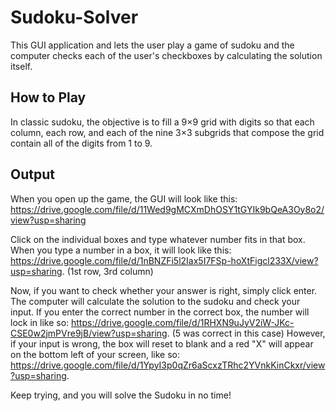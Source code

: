 # Sudoku-Solver
This GUI application and lets the user play a game of sudoku and the computer checks each of the user's checkboxes by calculating the solution itself.


## How to Play
In classic sudoku, the objective is to fill a 9×9 grid with digits so that each column, each row, and each of the nine 3×3 subgrids that compose the grid contain all of the digits from 1 to 9.

## Output
When you open up the game, the GUI will look like this: https://drive.google.com/file/d/11Wed9gMCXmDhOSY1tGYIk9bQeA3Oy8o2/view?usp=sharing

Click on the individual boxes and type whatever number fits in that box. When you type a number in a box, it will look like this: https://drive.google.com/file/d/1nBNZFi5l2Iax5I7FSp-hoXtFigcl233X/view?usp=sharing. (1st row, 3rd column)

Now, if you want to check whether your answer is right, simply click enter. The computer will calculate the solution to the sudoku and check your input. If you enter the correct number in the correct box, the number will lock in like so: https://drive.google.com/file/d/1RHXN9uJyV2iW-JKc-CSE0w2jmPVre9jB/view?usp=sharing. (5 was correct in this case)
However, if your input is wrong, the box will reset to blank and a red "X" will appear on the bottom left of your screen, like so: https://drive.google.com/file/d/1YpyI3p0qZr6aScxzTRhc2YVnkKinCkxr/view?usp=sharing.

Keep trying, and you will solve the Sudoku in no time!
